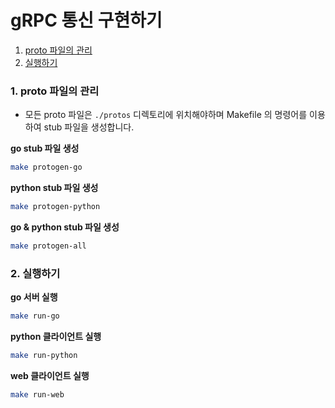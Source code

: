 # gRPC 통신 구현하기

1. [proto 파일의 관리](#1-proto-파일의-관리)
2. [실행하기](#2-실행하기)
### 1. proto 파일의 관리
* 모든 proto 파일은 `./protos` 디렉토리에 위치해야하며 Makefile 의 명령어를 이용하여 stub 파일을 생성합니다.

**go stub 파일 생성**
```bash
make protogen-go
```
**python stub 파일 생성**
```bash
make protogen-python
```
**go & python stub 파일 생성**
```bash
make protogen-all
```

### 2. 실행하기
**go 서버 실행**
```bash
make run-go
```
**python 클라이언트 실행**
```bash
make run-python
```
**web 클라이언트 실행**
```bash
make run-web
```
